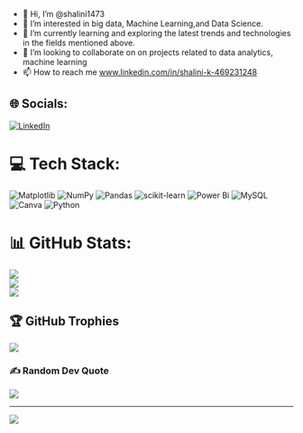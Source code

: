 - 👋 Hi, I’m @shalini1473
- 👀 I’m interested in big data, Machine Learning,and Data Science.
- 🌱 I’m currently learning and exploring the latest trends and technologies in the fields mentioned above.
- 💞️ I’m looking to collaborate on on projects related to data analytics, machine learning
- 📫 How to reach me www.linkedin.com/in/shalini-k-469231248

<!---
shalini1473/shalini1473 is a ✨ special ✨ repository because its `README.md` (this file) appears on your GitHub profile.
You can click the Preview link to take a look at your changes.
--->

## 🌐 Socials:
[![LinkedIn](https://img.shields.io/badge/LinkedIn-%230077B5.svg?logo=linkedin&logoColor=white)](https://linkedin.com/in/www.linkedin.com/in/shalini-k-469231248) 

# 💻 Tech Stack:
![Matplotlib](https://img.shields.io/badge/Matplotlib-%23ffffff.svg?style=for-the-badge&logo=Matplotlib&logoColor=black) ![NumPy](https://img.shields.io/badge/numpy-%23013243.svg?style=for-the-badge&logo=numpy&logoColor=white) ![Pandas](https://img.shields.io/badge/pandas-%23150458.svg?style=for-the-badge&logo=pandas&logoColor=white) ![scikit-learn](https://img.shields.io/badge/scikit--learn-%23F7931E.svg?style=for-the-badge&logo=scikit-learn&logoColor=white) ![Power Bi](https://img.shields.io/badge/power_bi-F2C811?style=for-the-badge&logo=powerbi&logoColor=black) ![MySQL](https://img.shields.io/badge/mysql-%2300000f.svg?style=for-the-badge&logo=mysql&logoColor=white) ![Canva](https://img.shields.io/badge/Canva-%2300C4CC.svg?style=for-the-badge&logo=Canva&logoColor=white) ![Python](https://img.shields.io/badge/python-3670A0?style=for-the-badge&logo=python&logoColor=ffdd54)
# 📊 GitHub Stats:
![](https://github-readme-stats.vercel.app/api?username=shalini1473&theme=dark&hide_border=false&include_all_commits=false&count_private=false)<br/>
![](https://github-readme-streak-stats.herokuapp.com/?user=shalini1473&theme=dark&hide_border=false)<br/>
![](https://github-readme-stats.vercel.app/api/top-langs/?username=shalini1473&theme=dark&hide_border=false&include_all_commits=false&count_private=false&layout=compact)

## 🏆 GitHub Trophies
![](https://github-profile-trophy.vercel.app/?username=shalini1473&theme=radical&no-frame=false&no-bg=true&margin-w=4)

### ✍️ Random Dev Quote
![](https://quotes-github-readme.vercel.app/api?type=horizontal&theme=radical)

---
[![](https://visitcount.itsvg.in/api?id=shalini1473&icon=0&color=0)](https://visitcount.itsvg.in)

<!-- Proudly created with GPRM ( https://gprm.itsvg.in ) -->
